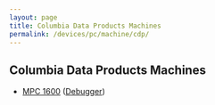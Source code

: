 ```yaml
---
layout: page
title: Columbia Data Products Machines
permalink: /devices/pc/machine/cdp/
---
```


Columbia Data Products Machines
---

* [MPC 1600](/devices/pc/machine/cdp/mpc1600/cga/640kb/) ([Debugger](/devices/pc/machine/cdp/mpc1600/cga/640kb/debugger/))
